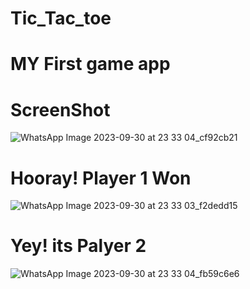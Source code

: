# Tic_Tac_toe
# MY First game app 
# ScreenShot
![WhatsApp Image 2023-09-30 at 23 33 04_cf92cb21](https://github.com/gauravpandey03/Tic_Tac_toe/assets/123469809/b1834adc-fa41-4a8a-8d0e-d9416200cc96)
 # Hooray! Player 1 Won 
 ![WhatsApp Image 2023-09-30 at 23 33 03_f2dedd15](https://github.com/gauravpandey03/Tic_Tac_toe/assets/123469809/e76666cd-ad16-46e8-8ca6-00aa17ba32c5)

  # Yey! its Palyer 2

  
![WhatsApp Image 2023-09-30 at 23 33 04_fb59c6e6](https://github.com/gauravpandey03/Tic_Tac_toe/assets/123469809/2f8c5e06-df27-4696-82cb-42827fb1cb02)
